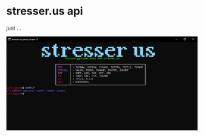 # stresser.us api

just ...

![box](https://raw.githubusercontent.com/Larinax999/stresser.us-api/main/img.png)
